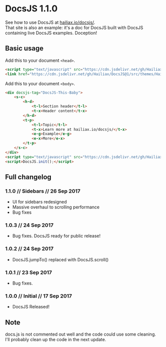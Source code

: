 # DocsJS 1.1.0
See how to use DocsJS at [hailiax.io/docsjs/](https://hailiax.io/docsjs/).<br>
That site is also an example: it's a doc for DocsJS built with DocsJS containing live DocsJS examples. Doception!

## Basic usage
Add this to your document `<head>`.
```html
<script type="text/javascript" src="https://cdn.jsdelivr.net/gh/Hailiax/DocsJS@1/src/docs.min.js"></script>
<link href="https://cdn.jsdelivr.net/gh/Hailiax/DocsJS@1/src/themes/Hailaxian.min.css" rel="stylesheet" id="DocsJS-theme">
```
Add this to your document `<body>`.
```html
<div docsjs-tag="DocsJS-This-Baby">
	<s-c>
		<h-d>
			<t-l>Section header</t-l>
			<t-x>Header content</t-x>
		</h-d>
		<t-p>
			<t-l>Topic</t-l>
			<t-x>Learn more at hailiax.io/docsjs/</t-x>
			<e-g>Example</e-g>
			<e-x>More</e-x>
		</t-p>
	</s-c>
</div>
<script type="text/javascript" src="https://cdn.jsdelivr.net/gh/Hailiax/DocsJS@1/src/ace/ace.js"></script>
<script>DocsJS.init();</script>
```

## Full changelog
### 1.1.0 // Sidebars // 26 Sep 2017
*  UI for sidebars redesigned
*  Massive overhaul to scrolling performance
*  Bug fixes
### 1.0.3 // 24 Sep 2017
*  Bug fixes. DocsJS ready for public release!
### 1.0.2 // 24 Sep 2017
*  DocsJS.jumpTo() replaced with DocsJS.scroll()
### 1.0.1 // 23 Sep 2017
*  Bug fixes.
### 1.0.0 // Initial // 17 Sep 2017
*  DocsJS Released!

## Note
docs.js is not commented out well and the code could use some cleaning. I'll probably clean up the code in the next update.
